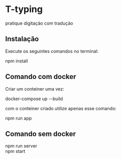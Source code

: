 <h1>T-typing</h1>
<p>pratique digitação com tradução</p>

<h2>Instalação</h2>
<p>Execute os seguintes comandos no terminal: </p>
npm install </br>

<h2>Comando com docker</h2>
<p>Criar um conteiner uma vez: </p>
docker-compose up --build </br>
<p>com o conteiner criado utilize apenas esse comando:</p>
npm run app</br>

<h2>Comando sem docker</h2>
npm run server </br>
npm start  </br>
